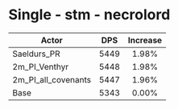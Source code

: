 # Single - stm - necrolord
| Actor | DPS | Increase |
|---|:---:|:---:|
|Saeldurs_PR|5449|1.98%|
|2m_PI_Venthyr|5448|1.98%|
|2m_PI_all_covenants|5447|1.96%|
|Base|5343|0.00%|
